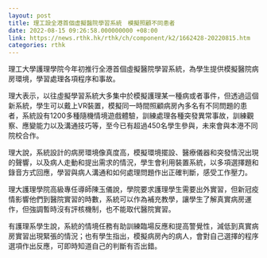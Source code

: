 ```yaml
---
layout: post
title: 理工設全港首個虛擬醫院學習系統　模擬照顧不同患者
date: 2022-08-15 09:26:58.000000000 +08:00
link: https://news.rthk.hk/rthk/ch/component/k2/1662428-20220815.htm
categories: rthk
---
```


理工大學護理學院今年初推行全港首個虛擬醫院學習系統，為學生提供模擬醫院病房環境，學習處理各項程序和事故。

理大表示，以往虛擬學習系統大多集中於模擬護理某一種病或者事件，但透過這個新系統，學生可以戴上VR裝置，模擬同一時間照顧病房內多名有不同問題的患者，系統設有1200多種隨機情境遊戲體驗，訓練處理各種突發異常事故，訓練觀察、應變能力以及溝通技巧等，至今已有超過450名學生參與，未來會與本港不同院校合作。

理大說，系統設計的病房環境像真度高，模擬環境擺設、醫療儀器和突發情況出現的聲響，以及病人走動和提出需求的情況，學生會利用裝置系統，以多項選擇題和錄音方式回應，學習與病人溝通和如何處理問題作出正確判斷，感受工作壓力。

理大護理學院高級專任導師陳玉儀說，學院要求護理學生需要出外實習，但新冠疫情影響他們到醫院實習的時數，系統可以作為補充教學，讓學生了解真實病房運作，但強調暫時沒有評核機制，也不能取代醫院實習。

有護理系學生說，系統的情境任務有助訓練臨場反應和提高警覺性，減低到真實病房實習出現緊張的情況；也有學生指出，模擬病房內的病人，會對自己選擇的程序選項作出反應，可即時知道自己的判斷有否出錯。
